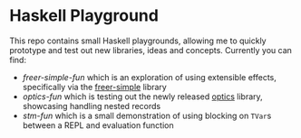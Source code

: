 # Haskell Playground
This repo contains small Haskell playgrounds, allowing me to quickly prototype and test out new libraries, ideas and concepts. Currently you can find:

- *freer-simple-fun* which is an exploration of using extensible effects, specifically via the [freer-simple](http://hackage.haskell.org/package/freer-simple) library
- *optics-fun* which is testing out the newly released [optics](https://hackage.haskell.org/package/optics) library, showcasing handling nested records
- *stm-fun* which is a small demonstration of using blocking on `TVar`s between a REPL and evaluation function


